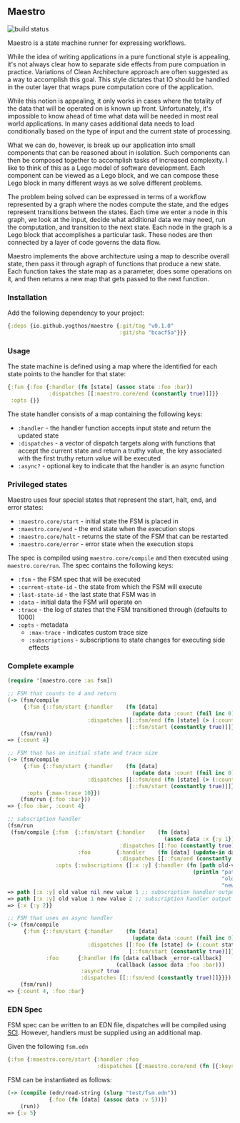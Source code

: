 ## Maestro

![build status](https://github.com/yogthos/maestro/actions/workflows/main.yml/badge.svg)

Maestro is a state machine runner for expressing workflows.

While the idea of writing applications in a pure functional style is appealing, it's not always clear how to separate side effects from pure compuation in practice. Variations of Clean Architecture approach are often suggested as a way to accomplish this goal. This style dictates that IO should be handled in the outer layer that wraps pure computation core of the application.

While this notion is appealing, it only works in cases where the totality of the data that will be operated on is known up front. Unfortunately, it's impossible to know ahead of time what data will be needed in most real world applications. In many cases additional data needs to load conditionally based on the type of input and the current state of processing.

What we can do, however, is break up our application into small components that can be reasoned about in isolation. Such components can then be composed together to accomplish tasks of increased complexity. I like to think of this as a Lego model of software development. Each component can be viewed as a Lego block, and we can compose these Lego block in many different ways as we solve different problems.

The problem being solved can be expressed in terms of a workflow represented by a graph where the nodes compute the state, and the edges represent transitions between the states. Each time we enter a node in this graph, we look at the input, decide what additional data we may need, run the computation, and transition to the next state. Each node in the graph is a Lego block that accomplishes a particular task. These nodes are then connected by a layer of code governs the data flow.

Maestro implements the above architecture using a map to describe overall state, then pass it through agraph of functions that produce a new state. Each function takes the state map as a parameter, does some operations on it, and then returns a new map that gets passed to the next function.

### Installation

Add the following dependency to your project:

```clojure
{:deps {io.github.yogthos/maestro {:git/tag "v0.1.0" 
                                   :git/sha "bcacf5a"}}}
```

### Usage

The state machine is defined using a map where the identified for each state points to the handler for that state:

```clojure
{:fsm {:foo {:handler (fn [state] (assoc state :foo :bar))
             :dispatches [[:maestro.core/end (constantly true)]]}}
 :opts {}}
```

The state handler consists of a map containing the following keys:

* `:handler` - the handler function accepts input state and return the updated state
* `:dispatches` - a vector of dispatch targets along with functions that accept the current state and return a truthy value, the key associated with the first truthy return value will be executed
* `:async?` - optional key to indicate that the handler is an async function
  
### Privileged states

Maestro uses four special states that represent the start, halt, end, and error states:

* `:maestro.core/start` - initial state the FSM is placed in
* `:maestro.core/end` - the end state when the execution stops
* `:maestro.core/halt` - returns the state of the FSM that can be restarted
* `:maestro.core/error` - error state when the execution stops

The spec is compiled using `maestro.core/compile` and then executed using `maestro.core/run`.
The spec contains the following keys:

* `:fsm` - the FSM spec that will be executed
* `:current-state-id` - the state from which the FSM will execute
* `:last-state-id` - the last state that FSM was in
* `:data` - initial data the FSM will operate on
* `:trace` - the log of states that the FSM transitioned through (defaults to 1000)
* `:opts` - metadata
  *  `:max-trace` - indicates custom trace size
  *  `:subscriptions` - subscriptions to state changes for executing side effects

### Complete example

```clojure
(require '[maestro.core :as fsm])

;; FSM that counts to 4 and return
(-> (fsm/compile
     {:fsm {::fsm/start {:handler    (fn [data]
                                       (update data :count (fnil inc 0)))
                         :dispatches [[::fsm/end (fn [state] (> (:count state) 3))]
                                      [::fsm/start (constantly true)]]}}})
    (fsm/run))
=> {:count 4}

;; FSM that has an initial state and trace size
(-> (fsm/compile
     {:fsm {::fsm/start {:handler    (fn [data]
                                       (update data :count (fnil inc 0)))
                         :dispatches [[::fsm/end (fn [state] (> (:count state) 3))]
                                      [::fsm/start (constantly true)]]}}
      :opts {:max-trace 10}})
    (fsm/run {:foo :bar}))
=> {:foo :bar, :count 4}

;; subscription handler
(fsm/run
 (fsm/compile {:fsm  {::fsm/start {:handler    (fn [data]
                                                 (assoc data :x {:y 1}))
                                   :dispatches [[:foo (constantly true)]]}
                      :foo        {:handler    (fn [data] (update-in data [:x :y] inc))
                                   :dispatches [[::fsm/end (constantly true)]]}}
               :opts {:subscriptions {[:x :y] {:handler (fn [path old-value new-value] 
                                                          (println "path" path
                                                                   "old value" old-value 
                                                                   "new value" new-value ))}}}}))
=> path [:x :y] old value nil new value 1 ;; subscription handler output
=> path [:x :y] old value 1 new value 2 ;; subscription handler output
=> {:x {:y 2}}

;; FSM that uses an async handler
(-> (fsm/compile
     {:fsm {::fsm/start {:handler    (fn [data]
                                       (update data :count (fnil inc 0)))
                         :dispatches [[:foo (fn [state] (> (:count state) 3))]
                                      [::fsm/start (constantly true)]]}
            :foo      {:handler (fn [data callback _error-callback]
                                  (callback (assoc data :foo :bar)))
                       :async? true
                       :dispatches [[::fsm/end (constantly true)]]}}})
    (fsm/run))
=> {:count 4, :foo :bar}
```

### EDN Spec

FSM spec can be written to an EDN file, dispatches will be compiled using [SCI](https://github.com/babashka/sci).
However, handlers must be supplied using an additional map.

Given the following `fsm.edn`

```clojure
{:fsm {:maestro.core/start {:handler :foo
                            :dispatches [[:maestro.core/end (fn [{:keys [v]}] (= v 5))]]}}}
```

FSM can be instantiated as follows:

```clojure
(-> (compile (edn/read-string (slurp "test/fsm.edn"))
             {:foo (fn [data] (assoc data :v 5))})
    (run))
=> {:v 5}  
```
